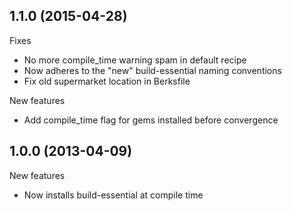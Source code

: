 1.1.0 (2015-04-28)
------------------

Fixes

  * No more compile_time warning spam in default recipe
  * Now adheres to the "new" build-essential naming conventions
  * Fix old supermarket location in Berksfile

New features

  * Add compile_time flag for gems installed before convergence

1.0.0 (2013-04-09)
------------------

New features
  
  * Now installs build-essential at compile time
